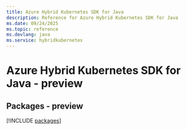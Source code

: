 ```yaml
---
title: Azure Hybrid Kubernetes SDK for Java
description: Reference for Azure Hybrid Kubernetes SDK for Java
ms.date: 09/24/2025
ms.topic: reference
ms.devlang: java
ms.service: hybridkubernetes
---
```

# Azure Hybrid Kubernetes SDK for Java - preview
## Packages - preview
[!INCLUDE [packages](hybrid-kubernetes-index.md)]